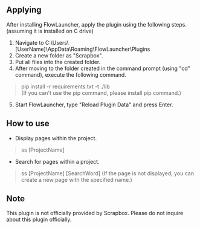 ## Applying  
After installing FlowLauncher, apply the plugin using the following steps.  (assuming it is installed on C drive)  
  
1. Navigate to C:\Users\\[UserName]\AppData\Roaming\FlowLauncher\Plugins  
2. Create a new folder as "Scrapbox".  
3. Put all files into the created folder.  
4. After moving to the folder created in the command prompt (using "cd" command), execute the following command.  
> pip install -r requirements.txt -t ./lib  
(If you can't use the pip command, please install pip command.)  
5. Start FlowLauncher, type "Reload Plugin Data" and press Enter.  
  
## How to use  
- Display pages within the project.  
> ss [ProjectName]  
  
- Search for pages within a project.  
> ss [ProjectName] [SearchWord]
(If the page is not displayed, you can create a new page with the specified name.)  
  
## Note  
This plugin is not officially provided by Scrapbox. Please do not inquire about this plugin officially.
